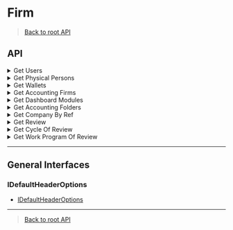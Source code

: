 # Firm

> [Back to root API](../../../README.md#📜-api)

## API
<details>
  <summary>Get Users</summary>

> ⚠️ Require Firm Authentication !

```ts
  type getUsers = (options: IDefaultHeaderOptions) => Promise<Windev.User.UsersResponse>
```

### Exemple Get Users

```ts
import * as MyUnisoft from "@myunisoft/partners-sdk";
import { Windev } from "@myunisoft/tsd";


const options: MyUnisoft.IDefaultHeaderOptions = {
  accessToken
};

const data = await MyUnisoft.accounting.firm.getExercices(options);
```

### Interfaces
- [IDefaultHeaderOptions](../../interfaces/common.md)

#### UsersResponse
```ts
interface UsersResponse {
  bdelete: number;
  user_array: User[];
}

interface User {
  tel: string | null;
  mail: UserPersonalDetail | null;
  name: string;
  badmin: boolean;
  tel_fix: UserPersonalDetail | null;
  user_id: number;
  civility: string | null;
  firstname: string;
  groupslst: Group[];
  id_profil: number;
  access_list: AccessList[];
  civility_id: number | null;
  maiden_name: string | null;
  safe_status: boolean;
  tel_portable: UserPersonalDetail | null;
  id_type_profil: number;
  libelle_profil: string;
  display_safe_choice: boolean;
  libelle_type_profil: string;
}

interface AccessList {
  label: string | null;
  siret: string | null;
  acces_id: number;
  profil_id: number;
  wallet_id: number | null;
  society_id: number | null;
  profil_name: string;
  wallet_label: string | null;
  id_type_profil: number;
  libelle_type_profil: string;
}

interface Group {
  fonctions: string;
  id_fonction: number;
  id_l_users_groups_pers_physique: number;
}

interface UserPersonalDetail {
  id: number;
  coordonnee: string;
}
```
</details>

<details>
  <summary>Get Physical Persons</summary>

> ⚠️ Require Firm Authentication !

```ts
  type getPhysicalPersons = (options: IDefaultHeaderOptions) => Promise<Windev.User.PhysicalPerson[]>
```

### Exemple Get Physical Persons

```ts
import * as MyUnisoft from "@myunisoft/partners-sdk";
import { Windev } from "@myunisoft/tsd";


const options: MyUnisoft.IDefaultHeaderOptions = {
  accessToken
};

const data = await MyUnisoft.accounting.firm.getPhysicalPersons(options);
```

### Interfaces
- [IDefaultHeaderOptions](../../interfaces/common.md)

#### UsersResponse
```ts
interface PhysicalPerson {
  name: string;
  actif: boolean;
  civility: GenericField;
  firstname: string;
  coordonnee?: PhysicalPersonDetail[];
  company_number: number;
  pers_physique_id: number;
  physical_person_type?: GenericField;
  city?: string;
  address?: string;
  comment?: string;
  company?: Company[];
  road_type?: GenericField;
  city_birth?: string;
  maiden_name?: string;
  postal_code?: string;
  country_birth?: string;
  address_number?: string;
  country_address?: string;
  department_birth?: string;
  address_complement?: string;
  address_repetition?: string;
  social_security_number?: string;
  marital_situation?: GenericField;
  organism?: string;
  date_birth?: string;
  matrimonial_regime?: GenericField;
}

interface GenericField {
  id?: number;
  label?: string;
  value?: string;
}

interface PhysicalPersonDetail {
  id: number;
  type: GenericField;
  value: string;
  label?: string;
}

interface Company {
  society_id: number;
  society_name: string;
}
```
</details>

<details>
  <summary>Get Wallets</summary>

> ⚠️ Require Firm Authentication !

```ts
  type getWallets = (options: IDefaultHeaderOptions) => Promise<IWallet[]>
```

### Exemple Get Wallets

```ts
import * as MyUnisoft from "@myunisoft/partners-sdk";
import { Windev } from "@myunisoft/tsd";


const options: MyUnisoft.IDefaultHeaderOptions = {
  accessToken
};

const data = await MyUnisoft.accounting.firm.getWallets(options);
```
### Interfaces
- [IDefaultHeaderOptions](../../interfaces/common.md)

#### IWallet
```ts
interface IWallet {
  id_wallet: number;
  main_wallet: boolean;
  libelle: string;
  nb_society: number;
  list_society: IWalletListSociety[];
  nb_users: number;
  list_users: IWalletListUser[];
  blocked: boolean
}

interface IWalletListSociety {
  name: string;
  id_society: number;
}

interface IWalletListUser {
  name: string;
  firstname: string;
  id_pers_physique: number;
}
```
</details>

<details>
  <summary>Get Accounting Firms</summary>

> ⚠️ Require Firm Authentication !

```ts
  type getAccountingFirms = (options: IDefaultHeaderOptions) => Promise<IFirm>
```

### Exemple Get Accounting Firms
```ts
import * as MyUnisoft from "@myunisoft/partners-sdk";
import { Windev } from "@myunisoft/tsd";


const options: MyUnisoft.IDefaultHeaderOptions = {
  accessToken
};

const data = await MyUnisoft.accounting.firm.getAccountingFirms(options);
```

### Interfaces
- [IDefaultHeaderOptions](../../interfaces/common.md)

#### IFirm
```ts
interface IFirm {
  member_id: number,
  name: string,
  address: null,
  postal_code: null,
  city: null,
  website: null,
  phone_number: null,
  email: null,
  fax: null,
  safe_status: string,
  address_ws_silae: null,
  login_ws_silae: string,
  login_silae: string,
  pw_ws_silae_secured: boolean,
  pw_silae_secured: boolean,
  street_number: null,
  repetition_index: null,
  address_complement: null,
  siret: null,
  typevoie: null
}
```
</details>

<details>
  <summary>Get Dashboard Modules</summary>

> ⚠️ Require Firm Authentication !

```ts
  type getDashboardModules = (options: IDefaultHeaderOptions) => Promise<IDashbordModule>
```

### Exemple Get Dashboard Modules
```ts
import * as MyUnisoft from "@myunisoft/partners-sdk";
import { Windev } from "@myunisoft/tsd";


const options: MyUnisoft.IDefaultHeaderOptions = {
  accessToken
};

const data = await MyUnisoft.accounting.firm.getDashboardModules(options);
```

### Interfaces
- [IDefaultHeaderOptions](../../interfaces/common.md)

#### IDashbordModule
```ts
interface IDashbordModule {
  EC: {
    id: number;
    name: string;
    initial: string;
    firstname: string;
  };
  MG: string | null;
  RD: string | null;
  secured: boolean;
  company_id: number;
  my_data_rh: boolean,
  silae_code: string | null,
  wallet_list: [
    {
      label: string;
      wallet_id: number;
    }
  ];
  company_name: string;
  type_company: {
    label: string;
    id_type_company: number;
  };
  retrieving_day: number;
  employee_app_id: string | null;
  formula_myun_id: number;
  folder_reference: string | null;
  preaccounting_id: string | null;
  accounting_process: boolean;
}
```
</details>

<details>
  <summary>Get Accounting Folders</summary>

> ⚠️ Require Firm Authentication !

```ts
  type getAccountingFolders = (options: IDefaultHeaderOptions) => Promise<Windev.Society.SocietiesArray>
```

### Exemple Get Accounting Folders
```ts
import * as MyUnisoft from "@myunisoft/partners-sdk";
import { Windev } from "@myunisoft/tsd";


const options: MyUnisoft.IDefaultHeaderOptions = {
  accessToken
};

const data = await MyUnisoft.accounting.firm.getAccountingFolders(options);
```

### Interfaces
- [IDefaultHeaderOptions](../../interfaces/common.md)

#### SocietiesArray
```ts
interface SocietiesArray {
  row_numbers: number;
  pages_number: number | null;
  society_array: CompanyInfo[];
}

interface CompanyInfo {
  /**Code [APE](https://www.insee.fr/fr/information/2406147). */
  ape: string | null;

  city: string;
  name: string;

  /**??? */
  step: string;

  siret: string | null;

  status: string;

  /**Adresse complète. */
  address: string;

  capital: number;
  country: string;

  /**Permet de savoir si la société possède un mot de passe. */
  secured: boolean;

  /**Permet de savoir s'il y a de l'analytique sur le projet. */
  analytics: boolean;

  member_id: number;
  road_type: string | null;

  /**Complément d'adresse. */
  complement: string | null;


  coordonnee: Coordonnee[];
  society_id: number;
  address_bis: string | null;
  companyType: string;

  /**Adresse mail de contact pour les liasses. */
  mail_liasse: string | null;

  postal_code: string;

  /**Option coffre fort. */
  safe_status: boolean;

  /**Numéro d'adresse de la société. */
  street_name: string;

  address_number: number;
  id_type_company: number;
  folder_reference: string;

  /**Code [Insee](https://fr.wikipedia.org/wiki/Code_Insee). */
  insee: string;
  
  enable_quantity: boolean;
}

interface Coordonnee extends CommonField {
  type: CommonField;
}

interface CommonField {
  id: number;
  label: string;
  value: string;
}
```
</details>

<details>
  <summary>Get Company By Ref</summary>

> ⚠️ Require Firm Authentication !

```ts
  type getCompanyByRef = (options: ISearchCompanyByRefOptions) => Promise<ICompanyByRef>
```

### Exemple Get Company By Ref
```ts
import * as MyUnisoft from "@myunisoft/partners-sdk";
import { Windev } from "@myunisoft/tsd";


const options: MyUnisoft.ISearchCompanyByRefOptions = {
  accessToken,
  reference: "MYU"
};

const data = await MyUnisoft.accounting.firm.getCompanyByRef(options);
```

### Interfaces

#### ISearchCompanyByRefOptions
- [IDefaultHeaderOptions](../../interfaces/common.md)
```ts
interface ISearchCompanyByRefOptions extends IDefaultHeaderOptions {
  reference: string;
}
```

#### ICompanyByRef
```ts
interface ICompanyByRef {
  name: string;
  siret: string;
  society_id: number;
}
```
</details>

<details> 
  <summary>Get Review</summary>

> ⚠️ Require Firm Authentication !  
> ⚠️ Require accountingFolderId !

```ts
  type getReview = (options: IGetReviewOptions) => Promise<{dossier_revision_list: IDossierRevision[]}>
```

### Exemple Get Review
```ts
import * as MyUnisoft from "@myunisoft/partners-sdk";
import { Windev } from "@myunisoft/tsd";


const options: MyUnisoft.IGetReviewOptions = {
  accessToken,
  accountingFolderId: 1
};

const data = await MyUnisoft.accounting.firm.getReview(options);
```

### Interfaces
#### IGetReviewOptions
- [IDefaultHeaderOptions](../../interfaces/common.md)
```ts
interface IGetReviewOptions extends IDefaultHeaderOptions {
  /**
   * OPTIONAL. For a specific review.
   */
  reviewId?: number;
}
```

#### IDossierRevision
```ts
interface IDossierRevision {
  type: {
    id: number;
    code: string;
    label: string;
  };
  end_date: string;
  exercice: string;
  start_date: string;
  review_model: {
    label: string;
    modifier_by: string;
    id_review_model: number;
    last_modify_date: string;
  };
  id_dossier_revision: number;
}
```
</details>

<details> 
  <summary>Get Cycle Of Review</summary>

> ⚠️ Require Firm Authentication !  
> ⚠️ Require accountingFolderId !

```ts
  type getCycleOfReview = (options: IGetCycleOfReviewOptions) => Promise<ICycleOfReview[]>
```

### Exemple Get Cycle Of Review
```ts
import * as MyUnisoft from "@myunisoft/partners-sdk";
import { Windev } from "@myunisoft/tsd";


const options: MyUnisoft.IGetCycleOfReviewOptions = {
  accessToken,
  accountingFolderId: 1,
  reviewId: 1,
  sectionId: 1,
  startDate: "2021-01-01",
  endDate: "2022-04-25"
};

const data = await MyUnisoft.accounting.firm.getCycleOfReview(options);
```

### Interfaces
#### IGetCycleOfReviewOptions
- [IDefaultHeaderOptions](../../interfaces/common.md)
```ts
interface IGetCycleOfReviewOptions extends IDefaultHeaderOptions {
  reviewId: number;
  sectionId: number;

  /**
   * Format: YYYY-MM-DD
   */
  startDate: string;

  /**
   * Format: YYYY-MM-DD
   */
  endDate: string;

  /**
   * Code ou Label du cycle.
   */
  cycleId?: string;
}
```
#### ICycleOfReview
```ts
interface ICycleOfReview {
  code: string;
  label: string;
  valid_rm: string;
  section_id: number;
  valid_collab: string;
  cycle_da_dp_id: number;
}
```
</details>

<details> 
  <summary>Get Work Program Of Review</summary>

> ⚠️ Require Firm Authentication !  
> ⚠️ Require accountingFolderId !

```ts
  type getWorkProgramOfReview = (options: IWorkProgramOfReview) => Promise<IWorkProgramOfReviewReply>
```

### Exemple Get Work Program Of Review
```ts
import * as MyUnisoft from "@myunisoft/partners-sdk";
import { Windev } from "@myunisoft/tsd";


const options: MyUnisoft.IWorkProgramOfReview = {
  accessToken,
  accountingFolderId: 1,
  reviewId: 1,
  sectionId: 1,
  startDate: "2021-01-01",
  endDate: "2022-04-25",
  workSheetOnly: 0
};

const data = await MyUnisoft.accounting.firm.getWorkProgramOfReview(options);
```
### Interfaces
#### IWorkProgramOfReview
- [IDefaultHeaderOptions](../../interfaces/common.md)
```ts
interface IWorkProgramOfReview extends IGetCycleOfReviewOptions {
  reviewId: number;
  sectionId: number;

  /**
   * Format: YYYY-MM-DD
   */
  startDate: string;

  /**
   * Format: YYYY-MM-DD
   */
  endDate: string;

  /**
   * Code ou Label du cycle.
   */
  cycleId?: string;

  /**
   * 0 pour toutes les diligences. 1 WorkSheets seulement.
   */
  workSheetOnly: 0 | 1;
}
```
#### IWorkProgramOfReviewReply
```ts
interface IWorkProgramOfReviewReply {
  na: {
    id: number;
    value: boolean;
  } | null;
  ref: string;
  help: string;
  name: string;
  ref_id: number;
  children: {
    id_ref_daçdp: number;
    diligence_list: IDiligence[] | null;
  }
  periodicity: string;
}

interface IDiligence {
  to: string;
  from: string;
  name: string;
  pj_list: string[]
  comments: number;
  valid_rm: string;
  diligence_id: number;
  valid_collab: string;
  link_work_sheet: string;
  custom_worksheet: {
    original_custom_worksheet: {
      link: string;
      name: string;
      token: string;
      baseUrl: string;
      download: string;
      thumbnail: string;
      document_id: number;
      original_name: string;
    }
    diligence_custom_worksheet: object
  }
  hasJustification: boolean;
  label_work_sheet: string;
}
```
</details>

---

## General Interfaces

### IDefaultHeaderOptions
- [IDefaultHeaderOptions](../../../interfaces/common.md)

---

> [Back to root API](../../../README.md#📜-api)
